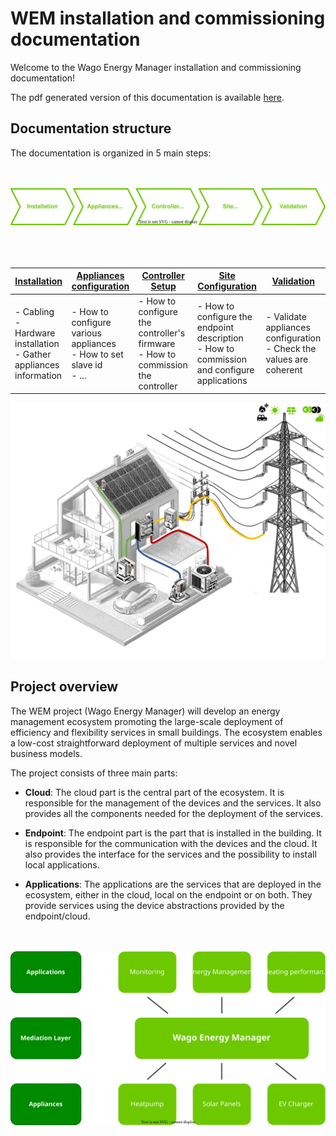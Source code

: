 # WEM installation and commissioning documentation

Welcome to the Wago Energy Manager installation and commissioning documentation!

The pdf generated version of this documentation is available <a href="./pdf/DOCUMENTATION.pdf" download="WEM_documenation.pdf">here<a>.

## Documentation structure
The documentation is organized in 5 main steps:
<br>
<br>
<br>
<div align=center>
<img width="900" src="./_img/intro/steps-overview.drawio.svg"/>
</div>
<br>
<br>
<br>


| [Installation](1_installation/installation) | [Appliances configuration](2_app_conf/app_conf) | [Controller Setup](3_controller_setup/controller_setup) | [Site Configuration](4_conf/conf) | [Validation](5_validation/validation) |
| ----- | ----- | ----- | ----- | ----- |
| - Cabling  <br> - Hardware installation <br> - Gather appliances information | - How to configure various appliances<br>- How to set slave id<br>- ...                           | - How to configure the controller's firmware<br>- How to commission the controller                  | - How to configure the endpoint description<br>- How to commission and configure applications                     | - Validate appliances configuration<br>- Check the values are coherent          |

<div align=center>
<img width="800" src="./_img/intro/Topology-compressed.png"/>
</div>

## Project overview

The WEM project (Wago Energy Manager) will develop an energy management ecosystem promoting the large-scale deployment 
of efficiency and flexibility services in small buildings. The ecosystem enables a low-cost straightforward deployment of multiple services and novel business 
models.

The project consists of three main parts:

- **Cloud**: The cloud part is the central part of the ecosystem. It is responsible for the management of the devices and the services. It also provides all the
  components needed for the deployment of the services.

- **Endpoint**: The endpoint part is the part that is installed in the building. It is responsible for the communication with the devices and the cloud. It
  also provides the interface for the services and the possibility to install local applications.

- **Applications**: The applications are the services that are deployed in the ecosystem, either in the cloud, local on the endpoint or on both. They provide
  services using the device abstractions provided by the endpoint/cloud.
<br>
<br>
<div align=center>
<img width="800" src="./_img/intro/project-overview.drawio.svg"/>
</div>
<br>
<br>